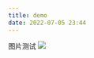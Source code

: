 ```yaml
---
title: demo
date: 2022-07-05 23:44
---
```

图片测试
![](/_image/2022-07-05/71e5d47dc478a27907526762b10d8fb3.jpg)
